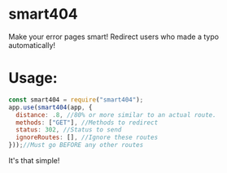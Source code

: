 # smart404
Make your error pages smart! Redirect users who made a typo automatically!

# Usage:
```js
const smart404 = require("smart404");
app.use(smart404(app, {
  distance: .8, //80% or more similar to an actual route.
  methods: ["GET"], //Methods to redirect
  status: 302, //Status to send
  ignoreRoutes: [], //Ignore these routes
}));//Must go BEFORE any other routes
```
It's that simple!

